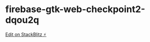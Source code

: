 # firebase-gtk-web-checkpoint2-dqou2q

[Edit on StackBlitz ⚡️](https://stackblitz.com/edit/firebase-gtk-web-checkpoint2-dqou2q)